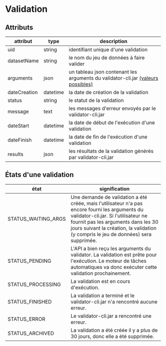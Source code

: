 # Validation <!-- {docsify-ignore-all} -->

## Attributs

| attribut     | type     | description                                                                                                                                                     |
| ------------ | -------- | --------------------------------------------------------------------------------------------------------------------------------------------------------------- |
| uid          | string   | identifiant unique d'une validation                                                                                                                             |
| datasetName  | string   | le nom du jeu de données à faire valider                                                                                                                        |
| arguments    | json     | un tableau json contenant les arguments du validator-cli.jar [(valeurs possibles)](https://github.com/IGNF/validator-api/blob/master/resources/projection.json) |
| dateCreation | datetime | la date de création de la validation                                                                                                                            |
| status       | string   | le statut de la validation                                                                                                                                      |
| message      | text     | les messages d'erreur envoyés par le validator-cli.jar                                                                                                          |
| dateStart    | datetime | la date de début de l'exécution d'une validation                                                                                                                |
| dateFinish   | datetime | la date de fin de l'exécution d'une validation                                                                                                                  |
| results      | json     | les résultats de la validation générés par validator-cli.jar                                                                                                    |

## États d'une validation

| état                | signification                                                                                                                                                                                                                                                        |
| ------------------- | -------------------------------------------------------------------------------------------------------------------------------------------------------------------------------------------------------------------------------------------------------------------- |
| STATUS_WAITING_ARGS | Une demande de validation a été créée, mais l'utilisateur n'a pas encore fourni les arguments du validator-cli.jar. Si l'utilisateur ne fournit pas les arguments dans les 30 jours suivant la création, la validation (y compris le jeu de données) sera supprimée. |
| STATUS_PENDING      | L'API a bien reçu les arguments du validator. La validation est prête pour l'exécution. Le moteur de tâches automatiques va donc exécuter cette validation prochainement.                                                                                            |
| STATUS_PROCESSING   | La validation est en cours d'exécution.                                                                                                                                                                                                                              |
| STATUS_FINISHED     | La validation a terminé et le validator-cli.jar n'a rencontré aucune erreur.                                                                                                                                                                                         |
| STATUS_ERROR        | Le validator-cli.jar a rencontré une erreur.                                                                                                                                                                                                                         |
| STATUS_ARCHIVED     | La validation a été créée il y a plus de 30 jours, donc elle a été supprimée.                                                                                                                                                                                        |
